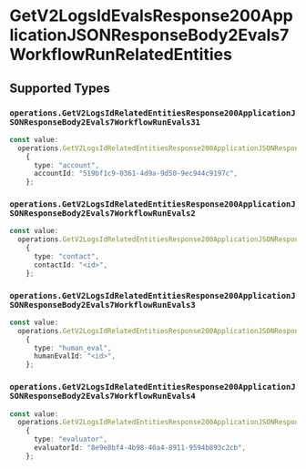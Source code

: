 # GetV2LogsIdEvalsResponse200ApplicationJSONResponseBody2Evals7WorkflowRunRelatedEntities


## Supported Types

### `operations.GetV2LogsIdRelatedEntitiesResponse200ApplicationJSONResponseBody2Evals7WorkflowRunEvals31`

```typescript
const value:
  operations.GetV2LogsIdRelatedEntitiesResponse200ApplicationJSONResponseBody2Evals7WorkflowRunEvals31 =
    {
      type: "account",
      accountId: "519bf1c9-0361-4d9a-9d50-9ec944c9197c",
    };
```

### `operations.GetV2LogsIdRelatedEntitiesResponse200ApplicationJSONResponseBody2Evals7WorkflowRunEvals2`

```typescript
const value:
  operations.GetV2LogsIdRelatedEntitiesResponse200ApplicationJSONResponseBody2Evals7WorkflowRunEvals2 =
    {
      type: "contact",
      contactId: "<id>",
    };
```

### `operations.GetV2LogsIdRelatedEntitiesResponse200ApplicationJSONResponseBody2Evals7WorkflowRunEvals3`

```typescript
const value:
  operations.GetV2LogsIdRelatedEntitiesResponse200ApplicationJSONResponseBody2Evals7WorkflowRunEvals3 =
    {
      type: "human_eval",
      humanEvalId: "<id>",
    };
```

### `operations.GetV2LogsIdRelatedEntitiesResponse200ApplicationJSONResponseBody2Evals7WorkflowRunEvals4`

```typescript
const value:
  operations.GetV2LogsIdRelatedEntitiesResponse200ApplicationJSONResponseBody2Evals7WorkflowRunEvals4 =
    {
      type: "evaluator",
      evaluatorId: "8e9e8bf4-4b98-40a4-8911-9594b893c2cb",
    };
```

